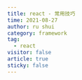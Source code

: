 ```yaml
---
title: react - 常用技巧
time: 2021-08-27
author: ru shui
category: framework
tag:
  - react
visitor: false
article: true
sticky: false
---
```

